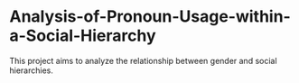 # Analysis-of-Pronoun-Usage-within-a-Social-Hierarchy
This project aims to analyze the relationship between gender and social hierarchies. 
